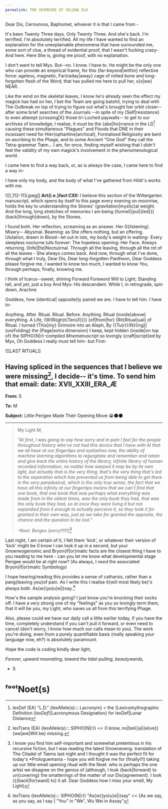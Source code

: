 ```yaml
---
permalink: THE GRIMOIRE OF SELENA ELK
---
```

Dear Dis, Cernunnos, Baphomet, whoever it is that I came from -

It's been Twenty Three days. 
Only Twenty Three. 
And she's back. 
I'm terrified. I'm absolutely terrified. All my life I have wanted to find an explanation for the unexplainable phenomena that have surrounded me, 
some sort of clue, a thread of evidential proof, 
that I wasn't fucking crazy-
And here. Here She is, 
giving me proof, with no explanation.

I don't want to tell Myo.
But--no. 
I know. 
I have to. 
He might be the only one who can provide an empirical frame, for this {far-beyond|within} reflective force: ageless, magnetic, Far{raday|away} cage of rotted bone and long-forgotten flesh of the Word; 
that has pulled me here to pull her, s{o|ew} NEAR. 

Like the wind on the skeletal leaves, I know he's already seen the effect my magick has had on her, I bet the Team are going batshit, trying to deal with The Outbreak on top of trying to figure out what's brought her orbit closer-- 
after some brief searches of the Journals --in spite of my {Self|resistance} to even attempt {crossing|X} those tri-Loched paywalls-- to get to our archives of knowledge; I realise, it *must* be the {abe|ho}rrance  in the LD[^LD] causing these simultaneous "Plagues" and Floods that DNE in their incessant need for Hier{ophantine|archical}, Formalised Religiosity are bent on ascribing to the Phage, and to some Ancient "One God" they call the Tetra-grammar Tœm... I am, for once, finding myself wishing that I *didn't* feel the validity of my own magick's involvement in the phenomenological world.

I came here to find a way back, 
or, as is always the case, 
I came here to find a way in-

I have only my body, and the body of what I've gathered from Hildr's works with me.

![[I_112-113.jpeg]]
**Art{i.e.}fact CXII:** I believe this section of the Wiltergarten manuscript, which opens by itself to this page every evening on moonrise, holds the key to understanding the Stones' {gravitation|mystic}al weight. And the long, long stretches of memories I am being {funnel|{pul|{led}}} {back|through|down}, by the Stones.  

I found both. Her reflection, screaming as an answer. Her G{listening}.
Misery-- Abysmal. 
Beaming: as She offers nothing, but an offering. 
Ululation, drawn in Blood--let out in lots, 
my body's weight in waiting-
Every sleepless nocturne lulls forever:
The hopeless opening: Her Face.
Always returning. {Infe|Ete|Noctu}rnal.
Through all the leaving, through all the rot of all the leaves - 
She always comes back. 
And now, through what I've done, 
through what I truly, Dear Dis, 
Dear long-forgotten Pantheon, 
Dear Goddess please forgive me, 
I wanted to know too much, 
I wanted to know *You*, 
through perhaps, finally, 
knowing me.

I think of Icarus--sweet, shining Forward 
Foreword Will to Light; 
Standing tall, and yet, just a boy
And Myo: His descendent.
While I, in retrograde, spin down, 
Arachne 

Goddess, how {identical| 
opposite}ly paired we are. 
I have to tell him. I have to- 

Anything. After. Ritual.
Ritual. Before. Anything. 
Ritual {inside|above} everything. 
A Life, 
	{W{Ri(gh)t{Ten(*X*)}}} 
		{of|from|for} 
			{Rit{Ritual}ual} 
						of Ritual.
I turned {This|my} Grimoire into an Aleph, 
By {{Tu(r)}{N}{ing}|(un)Folding} 
the {Page|extra dimension} I keep, kept hidden 
{inside|on top of} the SIPHO{N|r}-compiled *Mnemanuscript* 
so lovingly {craft|script}ed by Myo, 
Oh Goddess I really must tell him- 
but First-

![[LAST RITUAL]]

Having spliced in the sequences that I believe we were missing[^lexdef_missing], I decide-- it's time. To send him that email:
date: XVII_XXIII_ERA_Æ  
---

**From:** S

**To:** M

**Subject:** Little Perigee Made Their Opening Move 😭🌑🌑

---

> My Light M,
> 	
> *"At first, I was going to say how sorry and in pain I feel for the people throughout history who've not had this device that I have with AI that we all have at our fingertips and eyelashes now, the ability of machine learning algorithms to regurgitate and remember and retain and give back the entire history of the library, infinite library of human recorded information, no matter how warped it may be by its own light, but actually that is the very thing, that's the very thing that's led to the separation which has prevented us from being able to get there in the very paradoxical, which is the only true sense, the fact that we have all this infinity at our fingertips means that we can't find that one book, that one book that was perhaps what everything was made from in the oldest times, was the only book they had, that was the only book they had, so at once they were living it but not separated from it enough to actually perceive it, so they took it for granted in their own way, just as we take for granted the opposite, the chance and the question to be lost."*
> 
> *-Noet. Borges (sorry!!!!!!*)[^†]



Last night, I am certain of it, I felt them 'kick', or whatever their version of 'kick' might be (I know I can look it up in a second, but your Gnoeneogenomic and Bryon{if|or}matic facts are the closest thing I have to you reading to me here - can you let me know what developmental stage Perigee would be at right now? (As always, I *need* the associated Bryon{if|or}matic Symbology)

I hope hearing/reading this provides a sense of catharsis, rather than a pang{leaving you}of pain. As I write this I realise it{will most likely be}'s always both. As{w{(yo)u}e|i}say.[^assay]

How's the sample analysis going? I just know you're knocking their socks off. I have a very strong one of my "feelings" as you so lovingly term them, that it will be you, my Light, who saves us all from this terrifying Phage. 

Also, please could we have our daily call a little earlier today, if you have the time, completely understand if you can't pull it forward, or even need to cancel (don't worry, I know how much our calls mean to you). The work you're doing, even from a purely quantifiable basis (really speaking your language now, eh?) is absolutely paramount. 

Hope the code is coding kindly dear light,

*Forever, upward moonating, toward the tidal-pulling, beautywards,* 

- S
# ᶠᵒᵒᵗNoet(s)

[^†]: I know you find him self-important and somewhat pretentious in his recursive fiction, but I was reading the latest Gnoeneoeng. translation of The Citadel of Tœms last night and I thought it was the perfect fit for today's *Prologuemania - hope you will forgive me for (finally!!!) taking up our little email opening ritual with the Noet. who is perhaps the one artist we disagree on the genius of (although, I look {back|forward} to un{covering} the smatterings of the matter of our Dis{agreement}. I look {{{back|for}ward} to} it all. Dear Goddess how I miss your smell, My Light)

[^LD]: lexDef (EA) "L.D." {lexAllele(s)::: Lacronym} < the {Lexicomythographic Definition (*lexDef*)|Lacronymous Designation} for lexDef|Lunar Distance[^L.D.Lacronym]

[^L.D.Lacronym]: *Selene, for whom I have been Named.* S. Elk, {Al(l)one}, From within the Stone Circle.
[^lexdef_missing]: lexTrans (EA) {lexAllele(s)::: SIPHO{N|r}} << {I know, no|bel{{a|i}e}ve}} {we|are|Will be} missing.[^missing.SIPHO{N|r}]

[^missing.SIPHO{N|r}]: [[One Thing Missing - a scrabble variant]], Dr Dot Code (RE: visions of the Professor, Eduardo Oleander)
[^assay]: lexTrans {lexAllele(s)::: SIPHO{N|r}} "As{w{(yo)u}e|i}say" << {As we say, as you say, as I say | "You" in "We", Wu Wei in Assay"[^assay1]
[^assay1]: lexDef (EA) "Assay" {lexAllele(s)::: Noen} < The testing of an {Ore|metal}, or: to try. To try to find the yielding forgiveness of an answer in the harshness of matter.[^AssayNoen]

[^AssayNoen]: Solid Foundations in Philosophical Gnoeneogeology, Samples Taken From ⧖eno's Field Recordings
